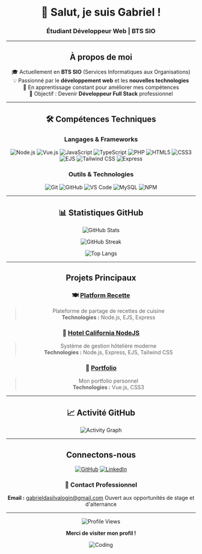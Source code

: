 <div align="center">

# 👋 Salut, je suis Gabriel !
### Étudiant Développeur Web | BTS SIO

---

## À propos de moi

🎓 Actuellement en **BTS SIO** (Services Informatiques aux Organisations)  
💡 Passionné par le **développement web** et les **nouvelles technologies**  
🌱 En apprentissage constant pour améliorer mes compétences  
🎯 Objectif : Devenir **Développeur Full Stack** professionnel

---

## 🛠️ Compétences Techniques

### **Langages & Frameworks**

![Node.js](https://img.shields.io/badge/Node.js-339933?style=for-the-badge&logo=node.js&logoColor=white)
![Vue.js](https://img.shields.io/badge/Vue.js-4FC08D?style=for-the-badge&logo=vue.js&logoColor=white)
![JavaScript](https://img.shields.io/badge/JavaScript-F7DF1E?style=for-the-badge&logo=javascript&logoColor=black)
![TypeScript](https://img.shields.io/badge/TypeScript-3178C6?style=for-the-badge&logo=typescript&logoColor=white)
![PHP](https://img.shields.io/badge/PHP-777BB4?style=for-the-badge&logo=php&logoColor=white)
![HTML5](https://img.shields.io/badge/HTML5-E34F26?style=for-the-badge&logo=html5&logoColor=white)
![CSS3](https://img.shields.io/badge/CSS3-1572B6?style=for-the-badge&logo=css3&logoColor=white)
![EJS](https://img.shields.io/badge/EJS-B4CA65?style=for-the-badge&logo=ejs&logoColor=black)
![Tailwind CSS](https://img.shields.io/badge/Tailwind_CSS-38B2AC?style=for-the-badge&logo=tailwind-css&logoColor=white)
![Express](https://img.shields.io/badge/Express-000000?style=for-the-badge&logo=express&logoColor=white)

### **Outils & Technologies**

![Git](https://img.shields.io/badge/Git-F05032?style=for-the-badge&logo=git&logoColor=white)
![GitHub](https://img.shields.io/badge/GitHub-181717?style=for-the-badge&logo=github&logoColor=white)
![VS Code](https://img.shields.io/badge/VS_Code-007ACC?style=for-the-badge&logo=visual-studio-code&logoColor=white)
![MySQL](https://img.shields.io/badge/MySQL-4479A1?style=for-the-badge&logo=mysql&logoColor=white)
![NPM](https://img.shields.io/badge/NPM-CB3837?style=for-the-badge&logo=npm&logoColor=white)

---

## 📊 Statistiques GitHub

<div align="center">

![GitHub Stats](https://github-readme-stats.vercel.app/api?username=JLFrozy&show_icons=true&theme=tokyonight&hide_border=true&bg_color=0D1117)

![GitHub Streak](https://github-readme-streak-stats.herokuapp.com/?user=JLFrozy&theme=tokyonight&hide_border=true&background=0D1117)

![Top Langs](https://github-readme-stats.vercel.app/api/top-langs/?username=JLFrozy&layout=compact&theme=tokyonight&hide_border=true&bg_color=0D1117)

</div>

---

## Projets Principaux

### 🍽️ [Platform Recette](https://github.com/JLFrozy/platformrecette)
> Plateforme de partage de recettes de cuisine  
**Technologies :** Node.js, EJS, Express

### 🏨 [Hotel California NodeJS](https://github.com/JulianSLLR/ResaHotelCaliforniaV2)
> Système de gestion hôtelière moderne  
**Technologies :** Node.js, Express, EJS, Tailwind CSS

### 🎨 [Portfolio](https://portfolio-gabriel-two-amber.vercel.app/about?fbclid=PARlRTSAMhExZleHRuA2FlbQIxMAABp20H4RgQ7r4BK702cSrXvq-ynVBGFHK0uRkhUJgcFZ2wTqbYYXkN0oFeUUIF_aem_kVWgRlpK-Hu6uJMBx60nFg)
> Mon portfolio personnel  
**Technologies :** Vue.js, CSS3

---

## 📈 Activité GitHub

<div align="center">

![Activity Graph](https://github-readme-activity-graph.vercel.app/graph?username=JLFrozy&theme=tokyo-night&hide_border=true&bg_color=0D1117)

</div>

---

## Connectons-nous

<div align="center">

[![GitHub](https://img.shields.io/badge/GitHub-JLFrozy-181717?style=for-the-badge&logo=github&logoColor=white)](https://github.com/JLFrozy)
[![LinkedIn](https://img.shields.io/badge/LinkedIn-Gabriel-0A66C2?style=for-the-badge&logo=linkedin&logoColor=white)](https://www.linkedin.com/in/gabriel-da-silva-peixoto)

### 📧 Contact Professionnel

**Email :** gabrieldasilvalogin@gmail.com 
Ouvert aux opportunités de stage et d'alternance

---

![Profile Views](https://komarev.com/ghpvc/?username=JLFrozy&color=brightgreen&style=for-the-badge)

**Merci de visiter mon profil !**

![Coding]([https://media.giphy.com/media/qgQUggAC3Pfv687qPC/giphy.gif](https://i.redd.it/njjzqnbdy1na1.gif))

</div>
